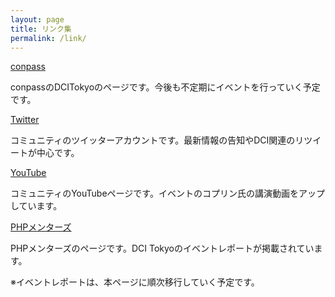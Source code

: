 ```yaml
---
layout: page
title: リンク集
permalink: /link/
---
```


[conpass](https://dcitokyo.connpass.com/)

conpassのDCITokyoのページです。今後も不定期にイベントを行っていく予定です。

[Twitter](https://twitter.com/dcitokyo)

コミュニティのツイッターアカウントです。最新情報の告知やDCI関連のリツイートが中心です。

[YouTube](https://www.youtube.com/channel/UC00dCTz_Xs4yyZIqzRHgXmA/featured)

コミュニティのYouTubeページです。イベントのコプリン氏の講演動画をアップしています。

[PHPメンターズ](http://phpmentors.jp/)

PHPメンターズのページです。DCI Tokyoのイベントレポートが掲載されています。

※イベントレポートは、本ページに順次移行していく予定です。